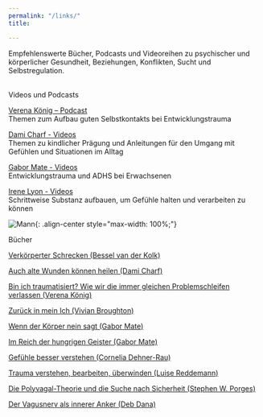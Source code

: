 ```yaml
---
permalink: "/links/"
title: 

---
```

Empfehlenswerte Bücher, Podcasts und Videoreihen zu psychischer und körperlicher Gesundheit, Beziehungen, Konflikten, Sucht und Selbstregulation.  
<br>

Videos und Podcasts

[Verena König – Podcast](https://verenakoenig.de/blog-und-podcast)  
Themen zum Aufbau guten Selbstkontakts bei Entwicklungstrauma

[Dami Charf - Videos](https://www.youtube.com/c/DamiCharf/videos)  
Themen zu kindlicher Prägung und Anleitungen für den Umgang mit Gefühlen und Situationen im Alltag

[Gabor Mate - Videos](https://www.youtube.com/watch?v=UI6C3ahHpnc)  
Entwicklungstrauma und ADHS bei Erwachsenen

[Irene Lyon - Videos](https://www.youtube.com/watch?v=ytNjWmeKty0)  
Schrittweise Substanz aufbauen, um Gefühle halten und verarbeiten zu können

![Mann](/assets/images/Links_Weiterführendes_Mann.jpg){: .align-center style="max-width: 100%;"}

Bücher

[Verkörperter Schrecken (Bessel van der Kolk)](https://www.amazon.de/dp/3944476131)

[Auch alte Wunden können heilen (Dami Charf)](https://www.amazon.de/dp/B077C3WLBJ)

[Bin ich traumatisiert? Wie wir die immer gleichen Problemschleifen verlassen (Verena König)](https://www.amazon.de/dp/3833878355)

[Zurück in mein Ich (Vivian Broughton)](https://www.amazon.de/dp/3466346339)

[Wenn der Körper nein sagt (Gabor Mate)](https://www.amazon.de/dp/3962571744)

[Im Reich der hungrigen Geister (Gabor Mate)](https://www.amazon.de/dp/B095J2NPP8)

[Gefühle besser verstehen (Cornelia Dehner-Rau)](https://www.amazon.de/dp/3442177820)

[Trauma verstehen, bearbeiten, überwinden (Luise Reddemann)](https://www.amazon.de/dp/3432111045)

[Die Polyvagal-Theorie und die Suche nach Sicherheit (Stephen W. Porges)](https://www.amazon.de/dp/3944476190)

[Der Vagusnerv als innerer Anker (Deb Dana)](https://www.amazon.de/dp/3466347866)
